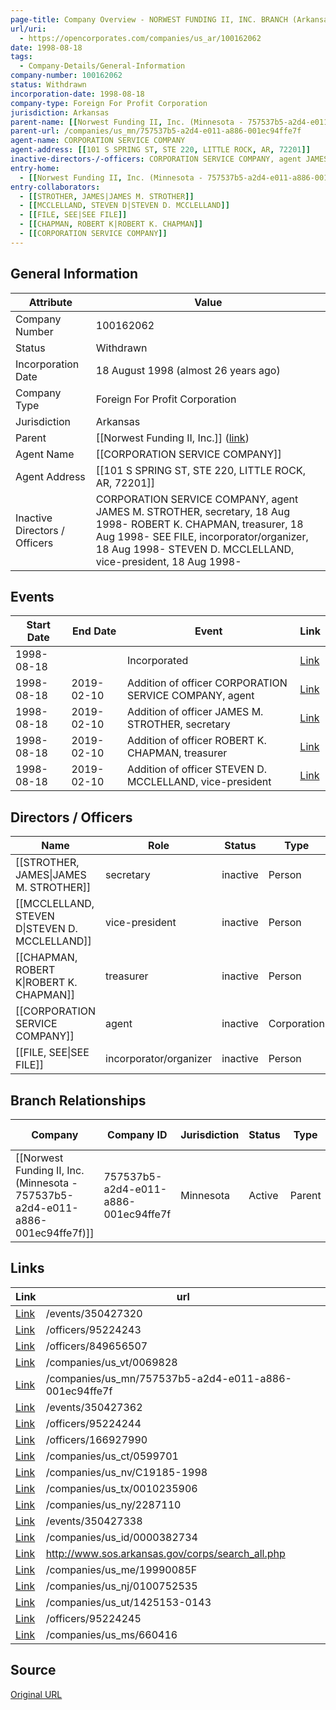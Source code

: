 ```yaml
---
page-title: Company Overview - NORWEST FUNDING II, INC. BRANCH (Arkansas - 100162062)
url/uri:
  - https://opencorporates.com/companies/us_ar/100162062
date: 1998-08-18
tags:
  - Company-Details/General-Information
company-number: 100162062
status: Withdrawn
incorporation-date: 1998-08-18
company-type: Foreign For Profit Corporation
jurisdiction: Arkansas
parent-name: [[Norwest Funding II, Inc. (Minnesota - 757537b5-a2d4-e011-a886-001ec94ffe7f)]]
parent-url: /companies/us_mn/757537b5-a2d4-e011-a886-001ec94ffe7f
agent-name: CORPORATION SERVICE COMPANY
agent-address: [[101 S SPRING ST, STE 220, LITTLE ROCK, AR, 72201]]
inactive-directors-/-officers: CORPORATION SERVICE COMPANY, agent JAMES M. STROTHER, secretary, 18 Aug 1998- ROBERT K. CHAPMAN, treasurer, 18 Aug 1998- SEE FILE, incorporator/organizer, 18 Aug 1998- STEVEN D. MCCLELLAND, vice-president, 18 Aug 1998-
entry-home:
  - [[Norwest Funding II, Inc. (Minnesota - 757537b5-a2d4-e011-a886-001ec94ffe7f) (Minnesota)]]
entry-collaborators:
  - [[STROTHER, JAMES|JAMES M. STROTHER]]
  - [[MCCLELLAND, STEVEN D|STEVEN D. MCCLELLAND]]
  - [[FILE, SEE|SEE FILE]]
  - [[CHAPMAN, ROBERT K|ROBERT K. CHAPMAN]]
  - [[CORPORATION SERVICE COMPANY]]
---
```


## General Information
| Attribute          | Value                                       |
|--------------------|---------------------------------------------|
| Company Number     | 100162062                                   |
| Status             | Withdrawn                                   |
| Incorporation Date | 18 August 1998 (almost 26 years ago)        |
| Company Type       | Foreign For Profit Corporation              |
| Jurisdiction       | Arkansas                                    |
| Parent             | [[Norwest Funding II, Inc.]] ([link](/companies/us_mn/757537b5-a2d4-e011-a886-001ec94ffe7f)) |
| Agent Name         | [[CORPORATION SERVICE COMPANY]]             |
| Agent Address      | [[101 S SPRING ST, STE 220, LITTLE ROCK, AR, 72201]] |
| Inactive Directors / Officers | CORPORATION SERVICE COMPANY, agent JAMES M. STROTHER, secretary, 18 Aug 1998- ROBERT K. CHAPMAN, treasurer, 18 Aug 1998- SEE FILE, incorporator/organizer, 18 Aug 1998- STEVEN D. MCCLELLAND, vice-president, 18 Aug 1998- |

## Events

| Start Date | End Date   | Event                                                   | Link |
|------------|------------|-------------------------------------------------------|------|
| 1998-08-18 |            | Incorporated                                            | [Link](https://opencorporates.com/events/350427422) |
| 1998-08-18 | 2019-02-10 | Addition of officer CORPORATION SERVICE COMPANY, agent  | [Link](https://opencorporates.com/events/350427395) |
| 1998-08-18 | 2019-02-10 | Addition of officer JAMES M. STROTHER, secretary        | [Link](https://opencorporates.com/events/350427320) |
| 1998-08-18 | 2019-02-10 | Addition of officer ROBERT K. CHAPMAN, treasurer        | [Link](https://opencorporates.com/events/350427362) |
| 1998-08-18 | 2019-02-10 | Addition of officer STEVEN D. MCCLELLAND, vice-president | [Link](https://opencorporates.com/events/350427338) |

## Directors / Officers
| Name                 | Role            | Status     | Type        | Link |
|----------------------|-----------------|------------|-------------|------|
| [[STROTHER, JAMES\|JAMES M. STROTHER]] | secretary       | inactive   | Person      | [Link](https://opencorporates.com/officers/95224243) |
| [[MCCLELLAND, STEVEN D\|STEVEN D. MCCLELLAND]] | vice-president  | inactive   | Person      | [Link](https://opencorporates.com/officers/95224244) |
| [[CHAPMAN, ROBERT K\|ROBERT K. CHAPMAN]] | treasurer       | inactive   | Person      | [Link](https://opencorporates.com/officers/95224245) |
| [[CORPORATION SERVICE COMPANY]] | agent           | inactive   | Corporation | [Link](https://opencorporates.com/officers/166927990) |
| [[FILE, SEE\|SEE FILE]] | incorporator/organizer | inactive   | Person      | [Link](https://opencorporates.com/officers/849656507) |

## Branch Relationships
| Company                       | Company ID            | Jurisdiction         | Status   | Type       | Link                                | Start Date   | End Date     | Statement Link                      |
|--------------------------------|----------------------|----------------------|----------|------------|-------------------------------------|--------------|--------------|-------------------------------------|
| [[Norwest Funding II, Inc. (Minnesota - 757537b5-a2d4-e011-a886-001ec94ffe7f)]] | 757537b5-a2d4-e011-a886-001ec94ffe7f | Minnesota            | Active   | Parent     | [Link](https://opencorporates.com/companies/us_mn/757537b5-a2d4-e011-a886-001ec94ffe7f) | 27 Sep 1985  | N/A          | [Statement](https://opencorporates.com/statements/15225577) |

## Links
| Link   | url                            
|--------|--------------------------------|
| [Link](/events/350427320) |/events/350427320             |
| [Link](/officers/95224243) |/officers/95224243            |
| [Link](/officers/849656507) |/officers/849656507           |
| [Link](/companies/us_vt/0069828) |/companies/us_vt/0069828      |
| [Link](/companies/us_mn/757537b5-a2d4-e011-a886-001ec94ffe7f) |/companies/us_mn/757537b5-a2d4-e011-a886-001ec94ffe7f|
| [Link](/events/350427362) |/events/350427362             |
| [Link](/officers/95224244) |/officers/95224244            |
| [Link](/officers/166927990) |/officers/166927990           |
| [Link](/companies/us_ct/0599701) |/companies/us_ct/0599701      |
| [Link](/companies/us_nv/C19185-1998) |/companies/us_nv/C19185-1998  |
| [Link](/companies/us_tx/0010235906) |/companies/us_tx/0010235906   |
| [Link](/companies/us_ny/2287110) |/companies/us_ny/2287110      |
| [Link](/events/350427338) |/events/350427338             |
| [Link](/companies/us_id/0000382734) |/companies/us_id/0000382734   |
| [Link](http://www.sos.arkansas.gov/corps/search_all.php) |http://www.sos.arkansas.gov/corps/search_all.php|
| [Link](/companies/us_me/19990085F) |/companies/us_me/19990085F    |
| [Link](/companies/us_nj/0100752535) |/companies/us_nj/0100752535   |
| [Link](/companies/us_ut/1425153-0143) |/companies/us_ut/1425153-0143 |
| [Link](/officers/95224245) |/officers/95224245            |
| [Link](/companies/us_ms/660416) |/companies/us_ms/660416       |

## Source
[Original URL](https://opencorporates.com/companies/us_ar/100162062)
